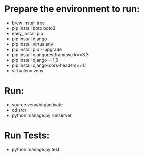 # Prepare the environment to run: #
* brew install tree
* pip install boto boto3
* easy_install pip
* pip install django
* pip install virtualenv
* pip install pip --upgrade
* pip install djangorestframework==3.3
* pip install django==1.9
* pip install django-cors-headers==1.1
* virtualenv venv

# Run: #
* source venv/bin/activate
* cd src/
* python manage.py runserver

# Run Tests: #
* python manage.py test
